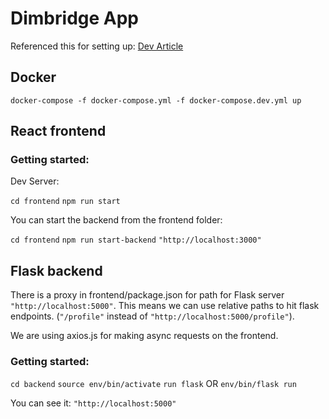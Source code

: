 # Dimbridge App

Referenced this for setting up: [Dev Article](https://dev.to/nagatodev/how-to-connect-flask-to-reactjs-1k8i)


## Docker

`docker-compose -f docker-compose.yml -f docker-compose.dev.yml up`

## React frontend

### Getting started:

Dev Server:

`cd frontend`
`npm run start`

You can start the backend from the frontend folder:

`cd frontend`
`npm run start-backend`
`"http://localhost:3000"`

## Flask backend

There is a proxy in frontend/package.json for path for Flask server `"http://localhost:5000"`.
This means we can use relative paths to hit flask endpoints. (`"/profile"` instead of `"http://localhost:5000/profile"`).

We are using axios.js for making async requests on the frontend.

### Getting started:
`cd backend`
`source env/bin/activate`
`run flask`
OR
`env/bin/flask run`

You can see it:
`"http://localhost:5000"`



